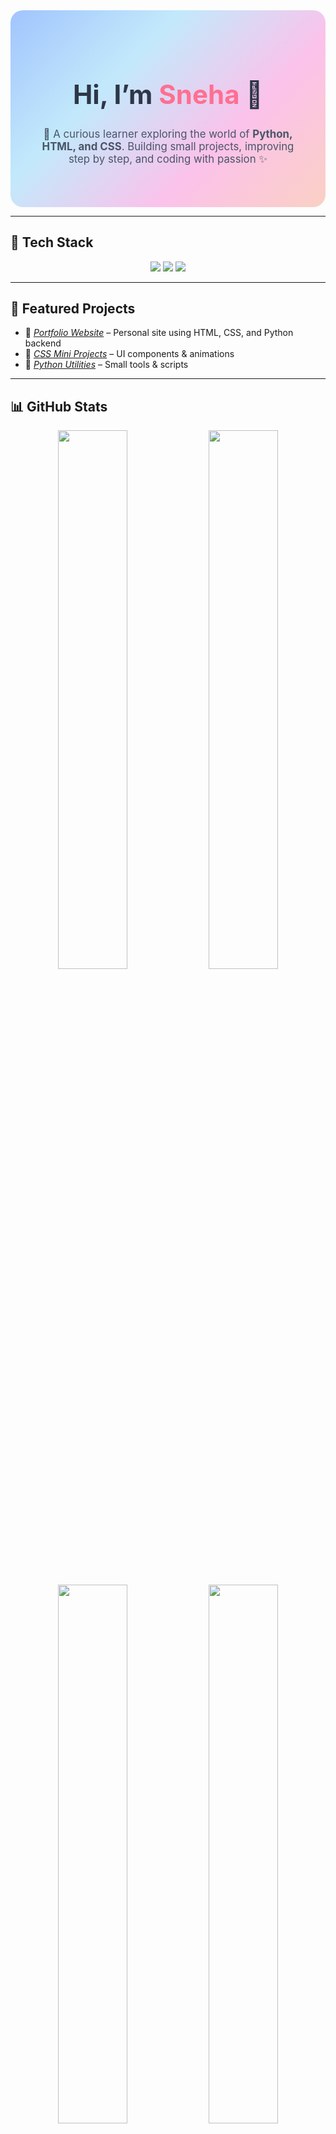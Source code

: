 <!-- Hero Section -->
<div align="center" style="background: linear-gradient(135deg, #a1c4fd, #c2e9fb, #fbc2eb, #fad0c4); padding: 50px; border-radius: 20px;">
  <h1 style="font-size: 3em; color:#2d3748;">Hi, I’m <span style="color:#ff6f91;">Sneha</span> 👋</h1>
  <p style="font-size: 1.2em; color:#4a5568; max-width: 600px;">
    🌸 A curious learner exploring the world of <strong>Python, HTML, and CSS</strong>.  
    Building small projects, improving step by step, and coding with passion ✨
  </p>
</div>

---

## 🧰 Tech Stack  

<p align="center">
  <img src="https://img.shields.io/badge/Python-3776AB?style=for-the-badge&logo=python&logoColor=white"/>
  <img src="https://img.shields.io/badge/HTML5-E34F26?style=for-the-badge&logo=html5&logoColor=white"/>
  <img src="https://img.shields.io/badge/CSS3-1572B6?style=for-the-badge&logo=css3&logoColor=white"/>
</p>

---

## 🚀 Featured Projects  

- 📝 [*Portfolio Website*](#) – Personal site using HTML, CSS, and Python backend  
- 🎨 [*CSS Mini Projects*](#) – UI components & animations  
- 🐍 [*Python Utilities*](#) – Small tools & scripts  

---

## 📊 GitHub Stats  

<p align="center">
  <img src="https://github-readme-stats.vercel.app/api?username=ya-snehaa&show_icons=true&theme=tokyonight&hide_border=true" width="47%" />
  <img src="https://github-readme-stats.vercel.app/api/top-langs/?username=ya-snehaa&layout=compact&theme=tokyonight&hide_border=true" width="47%" />
</p>

<p align="center">
  <img src="https://github-readme-streak-stats.herokuapp.com/?user=ya-snehaa&theme=tokyonight&hide_border=true" width="47%" />
  <img src="https://github-profile-trophy.vercel.app/?username=ya-snehaa&theme=algolia&column=4&margin-w=10&no-frame=true" width="47%" />
</p>

---

## 📆 GitHub Activity  

<p align="center">
  <img src="https://github-readme-activity-graph.vercel.app/graph?username=ya-snehaa&theme=react-dark&hide_border=true&area=true" />
</p>

---

## 🌐 Connect With Me  

<p align="center">
  <a href="https://github.com/ya-snehaa"><img src="https://img.shields.io/badge/GitHub-181717?style=for-the-badge&logo=github" /></a>
  <a href="https://www.linkedin.com/in/sneha-sneha-00b8b7387/"><img src="https://img.shields.io/badge/LinkedIn-0077B5?style=for-the-badge&logo=linkedin" /></a>
  <a href="mailto:sneha0411.official@gmail.com"><img src="https://img.shields.io/badge/Email-D14836?style=for-the-badge&logo=gmail" /></a>
</p>

---

## 👀 Visitor Counter  

<p align="center">
  <img src="https://komarev.com/ghpvc/?username=ya-snehaa&color=brightgreen&style=flat-square" alt="Profile Views" />
</p>

---

<p align="center">
  <em>"Code. Learn. Grow. Repeat."</em><br/>  
  <strong>— Sneha</strong>
</p>
